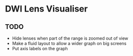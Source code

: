 DWI Lens Visualiser
===================

TODO
----

- Hide lenses when part of the range is zoomed out of view
- Make a fluid layout to allow a wider graph on big screens
- Put axis labels on the graph
